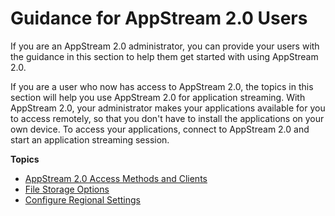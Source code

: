 # Guidance for AppStream 2\.0 Users<a name="user-guidance"></a>

If you are an AppStream 2\.0 administrator, you can provide your users with the guidance in this section to help them get started with using AppStream 2\.0\.

If you are a user who now has access to AppStream 2\.0, the topics in this section will help you use AppStream 2\.0 for application streaming\. With AppStream 2\.0, your administrator makes your applications available for you to access remotely, so that you don't have to install the applications on your own device\. To access your applications, connect to AppStream 2\.0 and start an application streaming session\.

**Topics**
+ [AppStream 2\.0 Access Methods and Clients](clients-access-methods-user.md)
+ [File Storage Options](file-folder-storage-user.md)
+ [Configure Regional Settings](regional-settings-end-user.md)